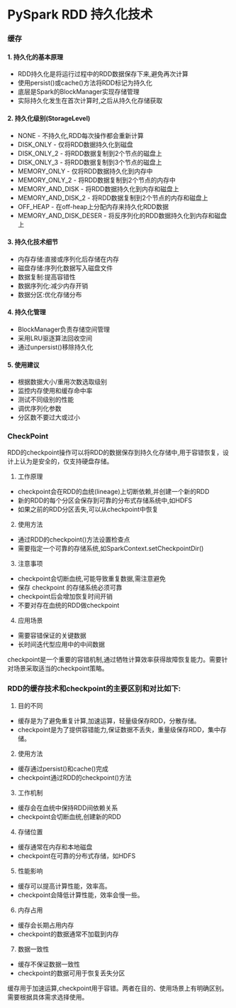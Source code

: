 # PySpark RDD 持久化技术

### 缓存

#### 1. 持久化的基本原理

- RDD持久化是将运行过程中的RDD数据保存下来,避免再次计算
- 使用persist()或cache()方法将RDD标记为持久化
- 底层是Spark的BlockManager实现存储管理
- 实际持久化发生在首次计算时,之后从持久化存储获取

#### 2. 持久化级别(StorageLevel)

- NONE - 不持久化,RDD每次操作都会重新计算
- DISK_ONLY - 仅将RDD数据持久化到磁盘
- DISK_ONLY_2 - 将RDD数据复制到2个节点的磁盘上
- DISK_ONLY_3 - 将RDD数据复制到3个节点的磁盘上
- MEMORY_ONLY - 仅将RDD数据持久化到内存中
- MEMORY_ONLY_2 - 将RDD数据复制到2个节点的内存中
- MEMORY_AND_DISK - 将RDD数据持久化到内存和磁盘上
- MEMORY_AND_DISK_2 - 将RDD数据复制到2个节点的内存和磁盘上
- OFF_HEAP - 在off-heap上分配内存来持久化RDD数据
- MEMORY_AND_DISK_DESER - 将反序列化的RDD数据持久化到内存和磁盘上

#### 3. 持久化技术细节

- 内存存储:直接或序列化后存储在内存
- 磁盘存储:序列化数据写入磁盘文件
- 数据复制:提高容错性
- 数据序列化:减少内存开销
- 数据分区:优化存储分布

#### 4. 持久化管理

- BlockManager负责存储空间管理
- 采用LRU驱逐算法回收空间
- 通过unpersist()移除持久化

#### 5. 使用建议 

- 根据数据大小/重用次数选取级别
- 监控内存使用和缓存命中率 
- 测试不同级别的性能
- 调优序列化参数
- 分区数不要过大或过小

### CheckPoint 
 RDD的checkpoint操作可以将RDD的数据保存到持久化存储中,用于容错恢复，设计上认为是安全的，仅支持硬盘存储。

1. 工作原理

- checkpoint会在RDD的血统(lineage)上切断依赖,并创建一个新的RDD
- 新的RDD的每个分区会保存到可靠的分布式存储系统中,如HDFS
- 如果之前的RDD分区丢失,可以从checkpoint中恢复

2. 使用方法

- 通过RDD的checkpoint()方法设置检查点 
- 需要指定一个可靠的存储系统,如SparkContext.setCheckpointDir()

3. 注意事项

- checkpoint会切断血统,可能导致重复数据,需注意避免
- 保存 checkpoint 的存储系统必须可靠
- checkpoint后会增加恢复时间开销
- 不要对存在血统的RDD做checkpoint

4. 应用场景

- 需要容错保证的关键数据
- 长时间迭代型应用中的中间数据

checkpoint是一个重要的容错机制,通过牺牲计算效率获得故障恢复能力。需要针对场景采取适当的checkpoint策略。

### RDD的缓存技术和checkpoint的主要区别和对比如下:

1. 目的不同

- 缓存是为了避免重复计算,加速运算，轻量级保存RDD，分散存储。
- checkpoint是为了提供容错能力,保证数据不丢失，重量级保存RDD，集中存储。

2. 使用方法

- 缓存通过persist()和cache()完成
- checkpoint通过RDD的checkpoint()方法

3. 工作机制

- 缓存会在血统中保持RDD间依赖关系 
- checkpoint会切断血统,创建新的RDD

4. 存储位置

- 缓存通常在内存和本地磁盘
- checkpoint在可靠的分布式存储，如HDFS

5. 性能影响

- 缓存可以提高计算性能，效率高。
- checkpoint会降低计算性能，效率会慢一些。

6. 内存占用

- 缓存会长期占用内存
- checkpoint的数据通常不加载到内存

7. 数据一致性

- 缓存不保证数据一致性
- checkpoint的数据可用于恢复丢失分区

缓存用于加速运算,checkpoint用于容错。两者在目的、使用场景上有明确区别。需要根据具体需求选择使用。